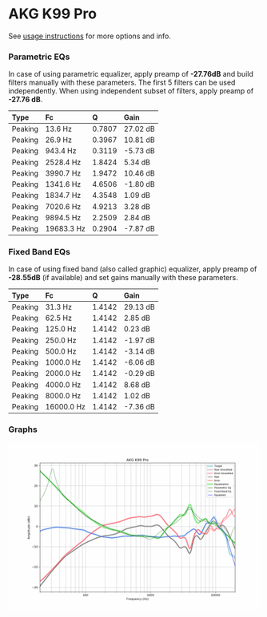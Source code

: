 # AKG K99 Pro
See [usage instructions](https://github.com/jaakkopasanen/AutoEq#usage) for more options and info.

### Parametric EQs
In case of using parametric equalizer, apply preamp of **-27.76dB** and build filters manually
with these parameters. The first 5 filters can be used independently.
When using independent subset of filters, apply preamp of **-27.76 dB**.

| Type    | Fc         |      Q | Gain     |
|:--------|:-----------|:-------|:---------|
| Peaking | 13.6 Hz    | 0.7807 | 27.02 dB |
| Peaking | 26.9 Hz    | 0.3967 | 10.81 dB |
| Peaking | 943.4 Hz   | 0.3119 | -5.73 dB |
| Peaking | 2528.4 Hz  | 1.8424 | 5.34 dB  |
| Peaking | 3990.7 Hz  | 1.9472 | 10.46 dB |
| Peaking | 1341.6 Hz  | 4.6506 | -1.80 dB |
| Peaking | 1834.7 Hz  | 4.3548 | 1.09 dB  |
| Peaking | 7020.6 Hz  | 4.9213 | 3.28 dB  |
| Peaking | 9894.5 Hz  | 2.2509 | 2.84 dB  |
| Peaking | 19683.3 Hz | 0.2904 | -7.87 dB |

### Fixed Band EQs
In case of using fixed band (also called graphic) equalizer, apply preamp of **-28.55dB**
(if available) and set gains manually with these parameters.

| Type    | Fc         |      Q | Gain     |
|:--------|:-----------|:-------|:---------|
| Peaking | 31.3 Hz    | 1.4142 | 29.13 dB |
| Peaking | 62.5 Hz    | 1.4142 | 2.85 dB  |
| Peaking | 125.0 Hz   | 1.4142 | 0.23 dB  |
| Peaking | 250.0 Hz   | 1.4142 | -1.97 dB |
| Peaking | 500.0 Hz   | 1.4142 | -3.14 dB |
| Peaking | 1000.0 Hz  | 1.4142 | -6.06 dB |
| Peaking | 2000.0 Hz  | 1.4142 | -0.29 dB |
| Peaking | 4000.0 Hz  | 1.4142 | 8.68 dB  |
| Peaking | 8000.0 Hz  | 1.4142 | 1.02 dB  |
| Peaking | 16000.0 Hz | 1.4142 | -7.36 dB |

### Graphs
![](./AKG%20K99%20Pro.png)